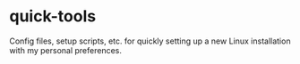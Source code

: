 # quick-tools
Config files, setup scripts, etc. for quickly setting up a new Linux installation with my personal preferences.
